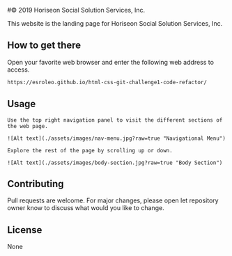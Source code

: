 #© 2019 Horiseon Social Solution Services, Inc.

This website is the landing page for Horiseon Social Solution Services, Inc.

## How to get there

Open your favorite web browser and enter the following web address to access. 

```html
https://esroleo.github.io/html-css-git-challenge1-code-refactor/
```

## Usage

```
Use the top right navigation panel to visit the different sections of the web page.

![Alt text](./assets/images/nav-menu.jpg?raw=true "Navigational Menu")
```

```
Explore the rest of the page by scrolling up or down.

![Alt text](./assets/images/body-section.jpg?raw=true "Body Section")
```




## Contributing
Pull requests are welcome. For major changes, please open let repository owner know to discuss what would you like to change.

## License
None
